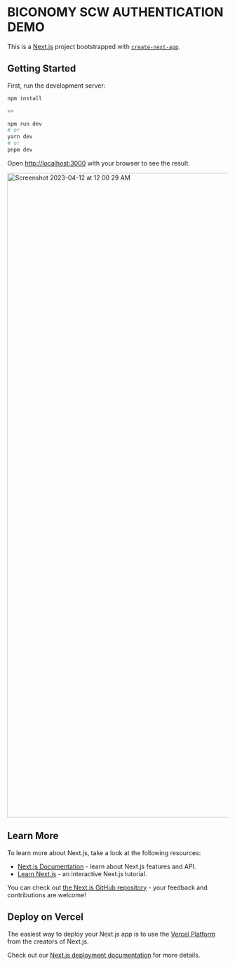 <H1>BICONOMY SCW AUTHENTICATION DEMO</H1>

This is a [Next.js](https://nextjs.org/) project bootstrapped with [`create-next-app`](https://github.com/vercel/next.js/tree/canary/packages/create-next-app).



## Getting Started

First, run the development server:

```bash
npm install 

>>

npm run dev
# or
yarn dev
# or
pnpm dev
```

Open [http://localhost:3000](http://localhost:3000) with your browser to see the result.

<img width="1470" alt="Screenshot 2023-04-12 at 12 00 29 AM" src="https://user-images.githubusercontent.com/76511019/234111731-3a3296ce-b02a-4ea7-9c62-b8aec59c406d.png">


## Learn More

To learn more about Next.js, take a look at the following resources:

- [Next.js Documentation](https://nextjs.org/docs) - learn about Next.js features and API.
- [Learn Next.js](https://nextjs.org/learn) - an interactive Next.js tutorial.

You can check out [the Next.js GitHub repository](https://github.com/vercel/next.js/) - your feedback and contributions are welcome!

## Deploy on Vercel

The easiest way to deploy your Next.js app is to use the [Vercel Platform](https://vercel.com/new?utm_medium=default-template&filter=next.js&utm_source=create-next-app&utm_campaign=create-next-app-readme) from the creators of Next.js.

Check out our [Next.js deployment documentation](https://nextjs.org/docs/deployment) for more details.

